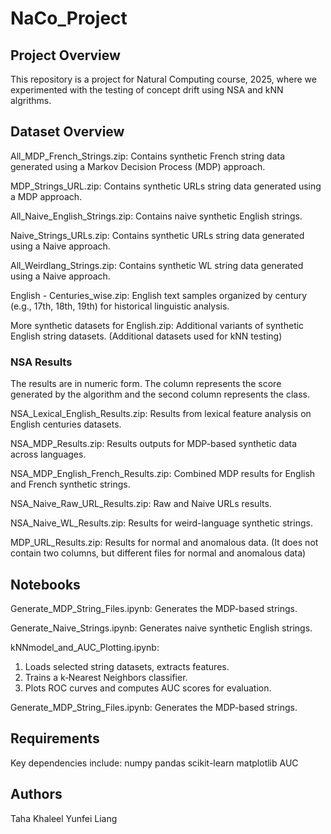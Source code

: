 # NaCo_Project

## Project Overview

This repository is a project for Natural Computing course, 2025, where we experimented with the testing of concept drift using NSA and kNN algrithms. 




## Dataset Overview

All_MDP_French_Strings.zip: Contains synthetic French string data generated using a Markov Decision Process (MDP) approach.

MDP_Strings_URL.zip: Contains synthetic URLs string data generated using a MDP approach.

All_Naive_English_Strings.zip: Contains naive synthetic English strings.

Naive_Strings_URLs.zip: Contains synthetic URLs string data generated using a Naive approach.

All_Weirdlang_Strings.zip: Contains synthetic WL string data generated using a Naive approach.

English - Centuries_wise.zip: English text samples organized by century (e.g., 17th, 18th, 19th) for historical linguistic analysis.

More synthetic datasets for English.zip: Additional variants of synthetic English string datasets. (Additional datasets used for kNN testing)



### NSA Results
The results are in numeric form. The column represents the score generated by the algorithm and the second column represents the class.

NSA_Lexical_English_Results.zip: Results from lexical feature analysis on English centuries datasets.

NSA_MDP_Results.zip: Results outputs for MDP-based synthetic data across languages.

NSA_MDP_English_French_Results.zip: Combined MDP results for English and French synthetic strings.

NSA_Naive_Raw_URL_Results.zip: Raw and Naive URLs results.

NSA_Naive_WL_Results.zip: Results for weird-language synthetic strings.

MDP_URL_Results.zip: Results for normal and anomalous data. (It does not contain two columns, but different files for normal and anomalous data)



## Notebooks

Generate_MDP_String_Files.ipynb: Generates the MDP-based strings.


Generate_Naive_Strings.ipynb: Generates naive synthetic English strings.


kNNmodel_and_AUC_Plotting.ipynb: 
1) Loads selected string datasets, extracts features.
2) Trains a k‑Nearest Neighbors classifier.
3) Plots ROC curves and computes AUC scores for evaluation.



Generate_MDP_String_Files.ipynb: Generates the MDP-based strings.



## Requirements

Key dependencies include:
numpy
pandas
scikit-learn
matplotlib
AUC


## Authors
Taha Khaleel
Yunfei Liang
